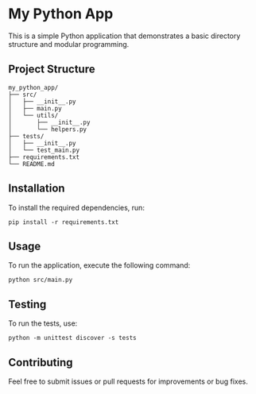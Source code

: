 # My Python App

This is a simple Python application that demonstrates a basic directory structure and modular programming.

## Project Structure

```
my_python_app/
├── src/
│   ├── __init__.py
│   ├── main.py
│   └── utils/
│       ├── __init__.py
│       └── helpers.py
├── tests/
│   ├── __init__.py
│   └── test_main.py
├── requirements.txt
└── README.md
```

## Installation

To install the required dependencies, run:

```
pip install -r requirements.txt
```

## Usage

To run the application, execute the following command:

```
python src/main.py
```

## Testing

To run the tests, use:

```
python -m unittest discover -s tests
```

## Contributing

Feel free to submit issues or pull requests for improvements or bug fixes.
